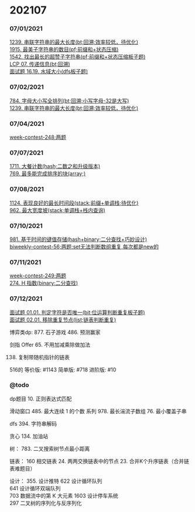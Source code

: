 # 202107

### 07/01/2021
[1239. 串联字符串的最大长度(bt;回溯;效率较低，待优化)](../../java/org/rongjoker/backtrack/MaxLength1239.java)<br>
[1915. 最美子字符串的数目(pf;前缀和+状态压缩)](../../java/org/rongjoker/prefix/WonderfulSubstrings1915.java)<br>
[1542. 找出最长的超赞子字符串(pf;前缀和+状态压缩板子题)](../../java/org/rongjoker/prefix/LongestAwesome1542.java)<br>
[LCP 07. 传递信息(bt;回溯)](../../java/org/rongjoker/backtrack/NumWays07.java)<br>
[面试题 16.19. 水域大小(dfs板子题)](../../java/org/rongjoker/ds/PondSizes.java)<br>



### 07/02/2021
[784. 字母大小写全排列(bt;回溯;小写字母-32是大写)](../../java/org/rongjoker/backtrack/LetterCasePermutation784.java)<br>
[1239. 串联字符串的最大长度(bt;回溯;效率较低，待优化)](../../java/org/rongjoker/backtrack/MaxLength1239.java)<br>


### 07/04/2021
[week-contest-248;两题](../../java/org/rongjoker/contest/week248)<br>


### 07/07/2021
[1711. 大餐计数(hash;二数之和升级版本)](../../java/org/rongjoker/array/CountGoodMeals1711.java)<br>
[769. 最多能完成排序的块(array;)](../../java/org/rongjoker/array/MaxChunksToSorted769.java)<br>


### 07/08/2021
[1124. 表现良好的最长时间段(stack;前缀+单调栈;待优化)](../../java/org/rongjoker/stack/LongestWPI1124.java)<br>
[962. 最大宽度坡(stack;单调栈+栈内查询)](../../java/org/rongjoker/stack/MaxWidthRamp962.java)<br>



### 07/10/2021
[981. 基于时间的键值存储(hash+binary;二分查找+巧妙设计)](../../java/org/rongjoker/array/TimeMap.java)<br>
[biweekly-contest-56;两题;set无法判断数组重复,每次都是new的](../../java/org/rongjoker/contest/biweekly56)<br>


### 07/11/2021
[week-contest-249;两题](../../java/org/rongjoker/contest/week249)<br>
[274. H 指数(binary;二分查找)](../../java/org/rongjoker/binarysearch/Hindex274.java)<br>

### 07/12/2021
[面试题 01.01. 判定字符是否唯一(bit;位运算判断重复板子题)](../../java/org/rongjoker/bit/IsUnique.java)<br>
[面试题 02.01. 移除重复节点(list;链表判断重复)](../../java/org/rongjoker/list/RemoveDuplicateNodes.java)<br>

博弈类dp:
877. 石子游戏
486. 预测赢家

剑指 Offer 65. 不用加减乘除做加法


138. 复制带随机指针的链表

516的
等价版: #1143
简单版: #718
进阶版: #10



### @todo

dp题目
10. 正则表达式匹配


滑动窗口
485. 最大连续 1 的个数 系列
978. 最长湍流子数组
76. 最小覆盖子串




dfs
394. 字符串解码



贪心
134. 加油站

树：
783. 二叉搜索树节点最小距离

链表：
     160
     相交链表
     24. 两两交换链表中的节点
    23. 合并K个升序链表（合并链表难题目）

设计：
355. 设计推特
     622
     设计循环队列  
     641
     设计循环双端队列  
     703
     数据流中的第 K 大元素
     1603
     设计停车系统  
     297
     二叉树的序列化与反序列化  









